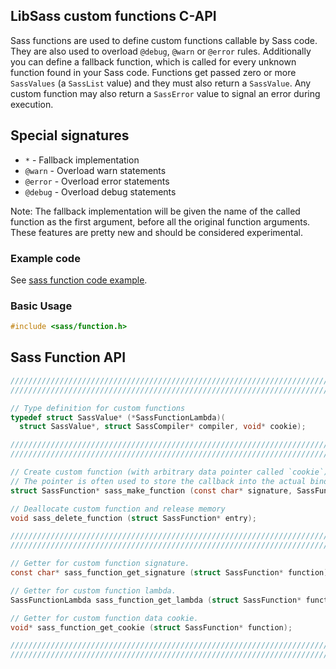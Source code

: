 ## LibSass custom functions C-API

Sass functions are used to define custom functions callable by Sass code.
They are also used to overload `@debug`, `@warn` or `@error` rules. Additionally you
can define a fallback function, which is called for every unknown function found in
your Sass code. Functions get passed zero or more `SassValues` (a `SassList` value)
and they must also return a `SassValue`. Any custom function may also return
a `SassError` value to signal an error during execution.

## Special signatures

- `*` - Fallback implementation
- `@warn` - Overload warn statements
- `@error` - Overload error statements
- `@debug` - Overload debug statements

Note: The fallback implementation will be given the name of the called function
as the first argument, before all the original function arguments. These features
are pretty new and should be considered experimental.

### Example code

See [sass function code example](api-function-example.md).

### Basic Usage

```C
#include <sass/function.h>
```

## Sass Function API

```C
/////////////////////////////////////////////////////////////////////////
/////////////////////////////////////////////////////////////////////////

// Type definition for custom functions
typedef struct SassValue* (*SassFunctionLambda)(
  struct SassValue*, struct SassCompiler* compiler, void* cookie);

/////////////////////////////////////////////////////////////////////////
/////////////////////////////////////////////////////////////////////////

// Create custom function (with arbitrary data pointer called `cookie`)
// The pointer is often used to store the callback into the actual binding.
struct SassFunction* sass_make_function (const char* signature, SassFunctionLambda lambda, void* cookie);

// Deallocate custom function and release memory
void sass_delete_function (struct SassFunction* entry);

/////////////////////////////////////////////////////////////////////////
/////////////////////////////////////////////////////////////////////////

// Getter for custom function signature.
const char* sass_function_get_signature (struct SassFunction* function);

// Getter for custom function lambda.
SassFunctionLambda sass_function_get_lambda (struct SassFunction* function);

// Getter for custom function data cookie.
void* sass_function_get_cookie (struct SassFunction* function);

/////////////////////////////////////////////////////////////////////////
/////////////////////////////////////////////////////////////////////////
```
